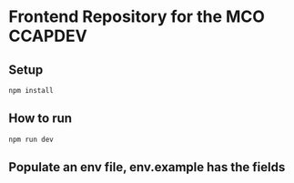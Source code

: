 # Frontend Repository for the MCO CCAPDEV

## Setup

`npm install`

## How to run

`npm run dev`

## Populate an env file, env.example has the fields
